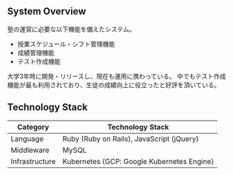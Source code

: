 ## System Overview

塾の運営に必要な以下機能を備えたシステム。

- 授業スケジュール・シフト管理機能
- 成績管理機能
- テスト作成機能  

大学3年時に開発・リリースし、現在も運用に携わっている。
中でもテスト作成機能が最も利用されており、生徒の成績向上に役立ったと好評を頂いている。

## Technology Stack

| Category       | Technology Stack                              |
| -------------- | --------------------------------------------- |
| Language       | Ruby (Ruby on Rails), JavaScript (jQuery)     |
| Middleware     | MySQL                                         |
| Infrastructure | Kubernetes  (GCP: Google Kubernetes Engine)   |
